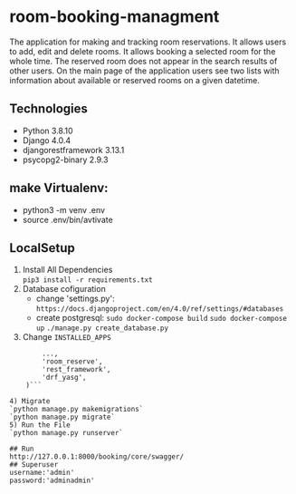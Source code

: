 # room-booking-managment
The application for making and tracking room reservations. It allows users to add, edit and delete rooms. It allows booking a selected room for the whole time. The reserved room does not appear in the search results of other users. On the main page of the application users see two lists with information about available or reserved rooms on a given datetime.

## Technologies
* Python 3.8.10
* Django 4.0.4
* djangorestframework 3.13.1
* psycopg2-binary 2.9.3

## make Virtualenv:
* python3 -m venv .env 
* source .env/bin/avtivate

## LocalSetup
1) Install All Dependencies  
`pip3 install -r requirements.txt`
2) Database cofiguration 
    * change 'settings.py':
    `https://docs.djangoproject.com/en/4.0/ref/settings/#databases`
    * create postgresql:
    `sudo docker-compose build`
    `sudo docker-compose up`
    `./manage.py create_database.py`
3) Change ``INSTALLED_APPS`` 
```INSTALLED_APPS = (
        ...,
        'room_reserve',
        'rest_framework',
        'drf_yasg',
    )```
    
4) Migrate
`python manage.py makemigrations`
`python manage.py migrate`
5) Run the File   
`python manage.py runserver`

## Run
http://127.0.0.1:8000/booking/core/swagger/
## Superuser 
username:'admin'
password:'adminadmin'

